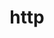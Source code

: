 ---
title: "http"
linkTitle: "http"
weight: 10
description: >
  Configuration for the http service
---